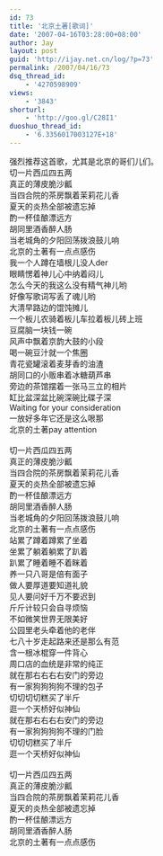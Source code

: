 ```yaml
---
id: 73
title: '北京土著[歌词]'
date: '2007-04-16T03:28:00+08:00'
author: Jay
layout: post
guid: 'http://ijay.net.cn/log/?p=73'
permalink: /2007/04/16/73
dsq_thread_id:
    - '4270598909'
views:
    - '3843'
shorturl:
    - 'http://goo.gl/C28I1'
duoshuo_thread_id:
    - '6.3356017003127E+18'
---
```


<div>强烈推荐这首歌，尤其是北京的哥们儿们。</div>
<div> </div>
<div>切一片西瓜四五两<br />真正的薄皮脆沙瓤 <br />当四合院的茶房飘着茉莉花儿香 <br />夏天的炎热全部被遗忘掉<br />酌一杯佳酿漂远方 <br />胡同里酒香醉人肠 <br />当老城角的夕阳回荡拨浪鼓儿响 <br />北京的土著有一点点感伤 <br />我一个人蹲在墙根儿没人der <br />眼睛愣着神儿心中纳着闷儿 <br />怎么今天的我这么没有精气神儿哟 <br />好像写歌词写丢了魂儿哟 <br />大清早路边的馄饨摊儿 <br />一个板儿农骑着板儿车拉着板儿砖上班 <br />豆腐脑一块钱一碗 <br />风声中飘着京韵大鼓的小段 <br />喝一碗豆汁就一个焦圈 <br />青花瓷罐滚着麦芽香的油渣 <br />胡同口的小贩串着冰糖葫芦串 <br />旁边的茶馆摆着一张马三立的相片 <br />缸比盆深盆比碗深碗比碟子深 <br />Waiting for your consideration <br />一放好多年它还是这么哏那 <br />北京的土著pay attention </div>
<div><br />切一片西瓜四五两 <br />真正的薄皮脆沙瓤 <br />当四合院的茶房飘着茉莉花儿香 <br />夏天的炎热全部被遗忘掉 <br />酌一杯佳酿漂远方 <br />胡同里酒香醉人肠 <br />当老城角的夕阳回荡拨浪鼓儿响 <br />北京的土著有一点点感伤 <br />站累了蹲着蹲累了坐着 <br />坐累了躺着躺累了趴着 <br />趴累了睡着睡不着眯着 <br />养一只八哥是倍有面子 <br />做人要厚道要知道礼貌 <br />见人要问好千万不要迟到 <br />斤斤计较只会自寻烦恼 <br />不如微笑世界无限美好 <br />公园里老头牵着他的老伴 <br />七八十岁走起路来还是那么有范 <br />含一根冰棍穿一件背心 <br />周口店的血统是非常的纯正 <br />就在那右右右右安门的旁边 <br />有一家狗狗狗狗不理的包子 </div>
<div>切切切切糕买了半斤 <br />逛一个天桥好似神仙 <br />就在那右右右右安门的旁边 <br />有一家狗狗狗狗不理的门脸 </div>
<div>切切切糕买了半斤 <br />逛一个天桥好似神仙 <br /><br />切一片西瓜四五两 <br />真正的薄皮脆沙瓤 <br />当四合院的茶房飘着茉莉花儿香 <br />夏天的炎热全部被遗忘掉 <br />酌一杯佳酿漂远方 <br />胡同里酒香醉人肠 </div>
<div>北京的土著有一点点感伤</div>